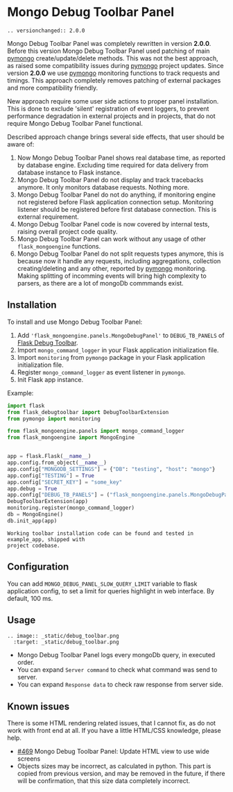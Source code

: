 # Mongo Debug Toolbar Panel

```{eval-rst}
.. versionchanged:: 2.0.0
```

Mongo Debug Toolbar Panel was completely rewritten in version **2.0.0**. Before this
version Mongo Debug Toolbar Panel used patching of main [pymongo] create/update/delete
methods. This was not the best approach, as raised some compatibility issues during
[pymongo] project updates. Since version **2.0.0** we use [pymongo] monitoring functions
to track requests and timings. This approach completely removes patching of external
packages and more compatibility friendly.

New approach require some user side actions to proper panel installation. This is done
to exclude 'silent' registration of event loggers, to prevent performance degradation in
external projects and in projects, that do not require Mongo Debug Toolbar Panel
functional.

Described approach change brings several side effects, that user should be aware of:

1. Now Mongo Debug Toolbar Panel shows real database time, as reported by database
   engine. Excluding time required for data delivery from database instance to Flask
   instance.
2. Mongo Debug Toolbar Panel do not display and track tracebacks anymore. It only
   monitors database requests. Nothing more.
3. Mongo Debug Toolbar Panel do not do anything, if monitoring engine not registered
   before Flask application connection setup. Monitoring listener should be
   registered before first database connection. This is external requirement.
4. Mongo Debug Toolbar Panel code is now covered by internal tests, raising overall
   project code quality.
5. Mongo Debug Toolbar Panel can work without any usage of other
   ``flask_mongoengine`` functions.
6. Mongo Debug Toolbar Panel do not split requests types anymore, this is because
   now it handle any requests, including aggregations, collection creating/deleting
   and any other, reported by [pymongo] monitoring. Making splitting of incomming
   events will bring high complexity to parsers, as there are a lot of mongoDb
   commmands exist.

## Installation

To install and use Mongo Debug Toolbar Panel:

1. Add ``'flask_mongoengine.panels.MongoDebugPanel'`` to ``DEBUG_TB_PANELS`` of
   [Flask Debug Toolbar].
2. Import ``mongo_command_logger`` in your Flask application initialization file.
3. Import ``monitoring`` from ``pymongo`` package in your Flask application
   initialization file.
4. Register ``mongo_command_logger`` as event listener in ``pymongo``.
5. Init Flask app instance.

Example:

```python
import flask
from flask_debugtoolbar import DebugToolbarExtension
from pymongo import monitoring

from flask_mongoengine.panels import mongo_command_logger
from flask_mongoengine import MongoEngine


app = flask.Flask(__name__)
app.config.from_object(__name__)
app.config["MONGODB_SETTINGS"] = {"DB": "testing", "host": "mongo"}
app.config["TESTING"] = True
app.config["SECRET_KEY"] = "some_key"
app.debug = True
app.config["DEBUG_TB_PANELS"] = ("flask_mongoengine.panels.MongoDebugPanel",)
DebugToolbarExtension(app)
monitoring.register(mongo_command_logger)
db = MongoEngine()
db.init_app(app)
```

```{note}
Working toolbar installation code can be found and tested in example_app, shipped with
project codebase.
```

## Configuration

You can add ``MONGO_DEBUG_PANEL_SLOW_QUERY_LIMIT`` variable to flask application
config, to set a limit for queries highlight in web interface. By default, 100 ms.

## Usage

```{eval-rst}
.. image:: _static/debug_toolbar.png
  :target: _static/debug_toolbar.png
```

- Mongo Debug Toolbar Panel logs every mongoDb query, in executed order.
- You can expand ``Server command`` to check what command was send to server.
- You can expand ``Response data`` to check raw response from server side.

## Known issues

There is some HTML rendering related issues, that I cannot fix, as do not work with
front end at all. If you have a little HTML/CSS knowledge, please help.

- [#469] Mongo Debug Toolbar Panel: Update HTML view to use wide screens
- Objects sizes may be incorrect, as calculated in python. This part is copied from
  previous version, and may be removed in the future, if there will be confirmation,
  that this size data completely incorrect.

[Flask Debug Toolbar]: https://github.com/flask-debugtoolbar/flask-debugtoolbar
[#469]: https://github.com/MongoEngine/flask-mongoengine/issues/469
[pymongo]: https://pymongo.readthedocs.io/en/stable/

